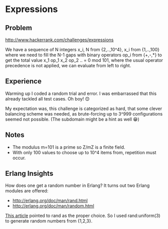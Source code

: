 # Expressions

## Problem
http://www.hackerrank.com/challenges/expressions

We have a sequence of N integers x_i, N from {2,..,10^4}, x_i from {1,..,100}
where we need to fill the N-1 gaps with binary operators op_i from {+,-,*}
to get the total value x_1 op_1 x_2 op_2 .. = 0 mod 101, where the usual
operator precedence is not applied, we can evaluate from left to right.

## Experience
Warming up I coded a random trial and error. I was embarrassed that this
already tackled all test cases. Oh boy! :blush:

My expectation was, this challenge is categorized as hard, that some clever balancing 
scheme was needed, as brute-forcing up to 3^999 configurations seemed not possible.
(The subdomain might be a hint as well :grin:)

## Notes
- The modulus m=101 is a prime so Z/mZ is a finite field.
- With only 100 values to choose up to 10^4 items from, repetition must
  occur.

## Erlang Insights
How does one get a random number in Erlang? It turns out two Erlang modules
are offered:
- http://erlang.org/doc/man/rand.html
- http://erlang.org/doc/man/random.html

[This article](https://hashrocket.com/blog/posts/the-adventures-of-generating-random-numbers-in-erlang-and-elixir)
pointed to rand as the proper choice. 
So I used rand:uniform(3) to generate random numbers from {1,2,3}.

